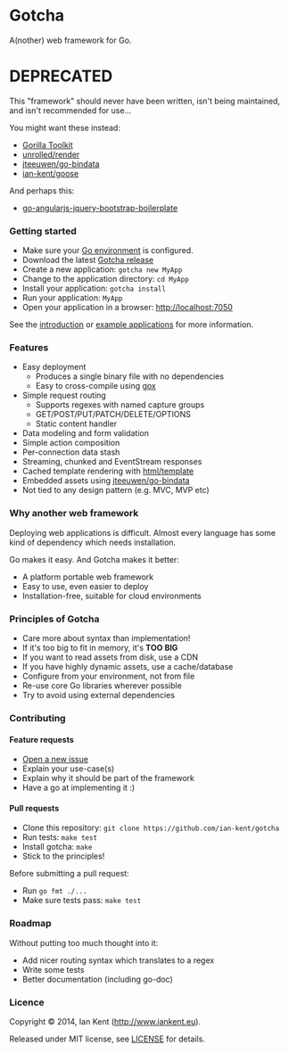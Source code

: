 Gotcha
======

A(nother) web framework for Go.

# DEPRECATED

This "framework" should never have been written, isn't being maintained, and isn't recommended for use...

You might want these instead:

* [Gorilla Toolkit](http://www.gorillatoolkit.org/)
* [unrolled/render](https://github.com/unrolled/render)
* [jteeuwen/go-bindata](https://github.com/jteeuwen/go-bindata)
* [ian-kent/goose](https://github.com/ian-kent/goose)

And perhaps this:

* [go-angularjs-jquery-bootstrap-boilerplate](https://github.com/ian-kent/go-angularjs-jquery-bootstrap-boilerplate)

### Getting started

* Make sure your [Go environment](http://golang.org/doc/install) is configured.
* Download the latest [Gotcha release](https://github.com/ian-kent/gotcha/releases)
* Create a new application: ```gotcha new MyApp```
* Change to the application directory: ```cd MyApp```
* Install your application: ```gotcha install```
* Run your application: ```MyApp```
* Open your application in a browser: [http://localhost:7050](http://localhost:7050)

See the [introduction](INTRODUCTION.md) or [example applications](assets) for more information.

### Features

* Easy deployment
  * Produces a single binary file with no dependencies
  * Easy to cross-compile using [gox](https://github.com/mitchellh/gox)
* Simple request routing
  * Supports regexes with named capture groups
  * GET/POST/PUT/PATCH/DELETE/OPTIONS
  * Static content handler
* Data modeling and form validation
* Simple action composition
* Per-connection data stash
* Streaming, chunked and EventStream responses
* Cached template rendering with [html/template](http://golang.org/pkg/html/template)
* Embedded assets using [jteeuwen/go-bindata](https://github.com/jteeuwen/go-bindata)
* Not tied to any design pattern (e.g. MVC, MVP etc)

### Why another web framework

Deploying web applications is difficult. Almost every language has
some kind of dependency which needs installation.

Go makes it easy. And Gotcha makes it better:

* A platform portable web framework
* Easy to use, even easier to deploy
* Installation-free, suitable for cloud environments

### Principles of Gotcha

* Care more about syntax than implementation!
* If it's too big to fit in memory, it's **TOO BIG**
* If you want to read assets from disk, use a CDN
* If you have highly dynamic assets, use a cache/database
* Configure from your environment, not from file
* Re-use core Go libraries wherever possible
* Try to avoid using external dependencies

### Contributing

#### Feature requests

* [Open a new issue](https://github.com/ian-kent/gotcha/issues/new)
* Explain your use-case(s)
* Explain why it should be part of the framework
* Have a go at implementing it :)

#### Pull requests

* Clone this repository: ```git clone https://github.com/ian-kent/gotcha```
* Run tests: ```make test```
* Install gotcha: ```make```
* Stick to the principles!

Before submitting a pull request:

  * Run ```go fmt ./...```
  * Make sure tests pass: ```make test```

### Roadmap

Without putting too much thought into it:

* Add nicer routing syntax which translates to a regex
* Write some tests
* Better documentation (including go-doc)

### Licence

Copyright ©‎ 2014, Ian Kent (http://www.iankent.eu).

Released under MIT license, see [LICENSE](LICENSE.md) for details.
